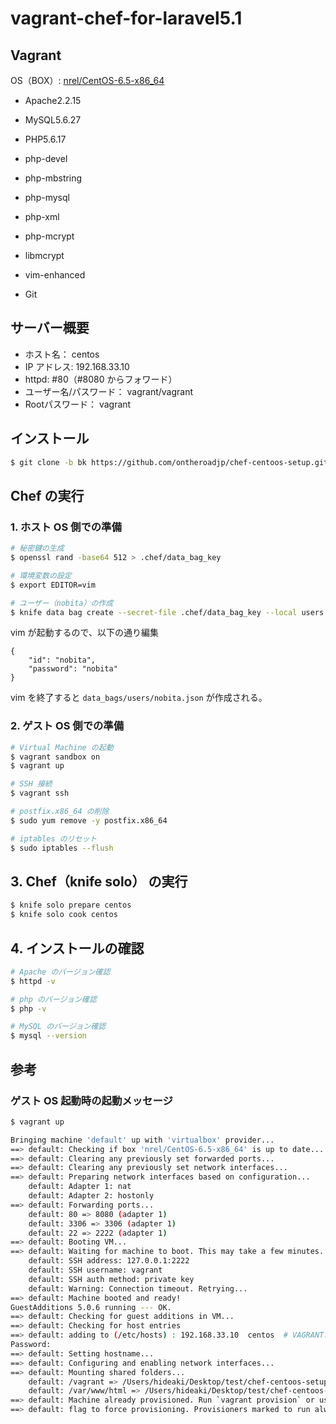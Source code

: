 # vagrant-chef-for-laravel5.1


## Vagrant

OS（BOX）: [nrel/CentOS-6.5-x86_64](https://vagrantcloud.com/nrel/boxes/CentOS-6.5-x86_64)

* Apache2.2.15
* MySQL5.6.27
* PHP5.6.17

* php-devel
* php-mbstring 
* php-mysql 
* php-xml 
* php-mcrypt 
* libmcrypt

* vim-enhanced
* Git

## サーバー概要

* ホスト名： centos
* IP アドレス: 192.168.33.10
* httpd: #80（#8080 からフォワード）
* ユーザー名/パスワード： vagrant/vagrant
* Rootパスワード： vagrant

## インストール

```bash
$ git clone -b bk https://github.com/ontheroadjp/chef-centoos-setup.git
```

## Chef の実行

### 1. ホスト OS 側での準備

```bash
# 秘密鍵の生成
$ openssl rand -base64 512 > .chef/data_bag_key

# 環境変数の設定
$ export EDITOR=vim

# ユーザー（nobita）の作成
$ knife data bag create --secret-file .chef/data_bag_key --local users nobita
```

vim が起動するので、以下の通り編集

```vim
{
	"id": "nobita", 
	"password": "nobita" 
}
```

vim を終了すると ``data_bags/users/nobita.json`` が作成される。

### 2. ゲスト OS 側での準備

```bash
# Virtual Machine の起動
$ vagrant sandbox on
$ vagrant up

# SSH 接続
$ vagrant ssh

# postfix.x86_64 の削除
$ sudo yum remove -y postfix.x86_64

# iptables のリセット
$ sudo iptables --flush
```

## 3. Chef（knife solo） の実行

```bash
$ knife solo prepare centos
$ knife solo cook centos
```

## 4. インストールの確認

```bash
# Apache のバージョン確認
$ httpd -v

# php のバージョン確認
$ php -v

# MySQL のバージョン確認
$ mysql --version
```

## 参考

### ゲスト OS 起動時の起動メッセージ

```bash
$ vagrant up

Bringing machine 'default' up with 'virtualbox' provider...
==> default: Checking if box 'nrel/CentOS-6.5-x86_64' is up to date...
==> default: Clearing any previously set forwarded ports...
==> default: Clearing any previously set network interfaces...
==> default: Preparing network interfaces based on configuration...
    default: Adapter 1: nat
    default: Adapter 2: hostonly
==> default: Forwarding ports...
    default: 80 => 8080 (adapter 1)
    default: 3306 => 3306 (adapter 1)
    default: 22 => 2222 (adapter 1)
==> default: Booting VM...
==> default: Waiting for machine to boot. This may take a few minutes...
    default: SSH address: 127.0.0.1:2222
    default: SSH username: vagrant
    default: SSH auth method: private key
    default: Warning: Connection timeout. Retrying...
==> default: Machine booted and ready!
GuestAdditions 5.0.6 running --- OK.
==> default: Checking for guest additions in VM...
==> default: Checking for host entries
==> default: adding to (/etc/hosts) : 192.168.33.10  centos  # VAGRANT: be48b7b8b740ca08f7fcb0f5d4bb247a (default) / e02002d5-f213-4d51-90b5-0edd67a94f99
Password:
==> default: Setting hostname...
==> default: Configuring and enabling network interfaces...
==> default: Mounting shared folders...
    default: /vagrant => /Users/hideaki/Desktop/test/chef-centoos-setup
    default: /var/www/html => /Users/hideaki/Desktop/test/chef-centoos-setup/html
==> default: Machine already provisioned. Run `vagrant provision` or use the `--provision`
==> default: flag to force provisioning. Provisioners marked to run always will still run.
```